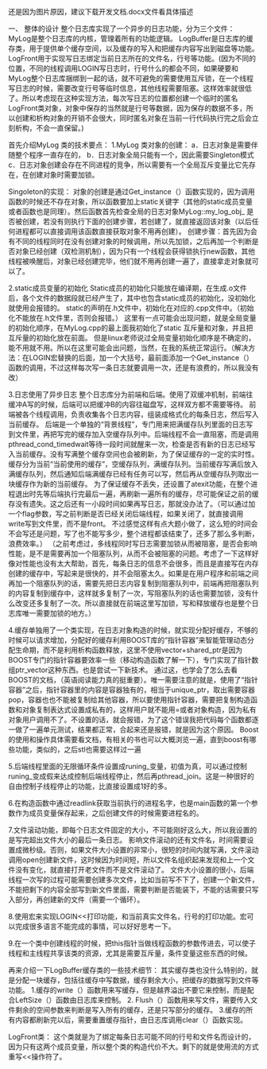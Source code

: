 还是因为图片原因，建议下载开发文档.docx文件看具体描述

一、	整体的设计
整个日志库实现了一个异步的日志功能，分为三个文件：
MyLog是整个日志库的内核，管理着所有的功能逻辑。
LogBuffer是日志库的缓存类，用于提供单个缓存空间，以及缓存的写入和把缓存内容写出到磁盘等功能。
LogFront用于实现写日志绑定当前日志所在的文件名，行号等功能。(因为不同的位置，不同的线程调用LOGIN写日志时，行号什么的都会不同，如果硬要和MyLog整个日志库捆绑到一起的话，就不可避免的需要使用互斥锁，在一个线程写日志的时候，需要改变行号等临时信息，其他线程需要阻塞。这样效率就很低了。所以考虑现在这种实现方法，每次写日志的位置都创建一个临时的匿名LogFront类对象，对象中保存的当然就是行号等数据，因为保存的数据不多，所以创建和析构对象的开销不会很大，同时匿名对象在当前一行代码执行完之后会立刻析构，不会一直保留。)
 
首先介绍MyLog 类的技术要点：
1.MyLog 类对象的创建：
a．日志对象是需要伴随整个程序一直存在的，
b．日志对象全局只能有一个，因此需要Singleton模式
c．日志对象创建会存在不同进程的竞争，所以需要有一个全局互斥变量比它先存在，在创建对象时需要加锁。

 
Singoleton的实现：
对象的创建是通过Get_instance（）函数实现的，因为调用函数的时候还不存在对象，所以函数要加上static关键字（其他的static成员变量或者函数也是同理）。然后函数首先检查全局的日志对象MyLog::my_log_obj_ 是否被创建，若没有则执行下面的创建步骤，若创建了，就直接返回该对象（以后任何进程都可以直接调用该函数直接获取对象不用再创建）。
    创建步骤：首先因为会有不同的线程同时在没有创建对象的时候调用，所以先加锁，之后再加一个判断是否对象已经创建（双检测机制），因为只有一个线程会获得锁执行new函数，其他线程被唤醒后，对象已经创建完毕，他们就不用再创建一遍了，直接拿走对象就可以了。

2.static成员变量的初始化
Static成员的初始化只能放在编译期，在生成.o文件后，各个文件的数据段就已经产生了，其中也包含static成员的初始化，没初始化就使用会报错的。
static的声明在.h文件中，初始化在对应的.cpp文件中。（初始化不能放在.h文件里，否则会报错。）
这里有一点可能会出现问题，就是全局变量的初始化顺序，在MyLog.cpp的最上面我初始化了static 互斥量和对象，并且把互斥量的初始化放在前面。 但是linux老师说过全局变量初始化顺序是不确定的，能不用就不用。所以在这里可能会出问题，当然，在我的系统正常运行。（解决方法：在LOGIN宏替换的后面，加一个大括号，最前面添加一个Get_instance（）函数的调用，不过这样每次写一条日志就要调用一次，还是有浪费的，所以我没有改）

3.日志使用了异步日志
整个日志库分为前端和后端。使用了双缓冲机制，前端往缓冲A写的时候，后端可以把缓冲B的内容往磁盘写，这样双方都不需要等待。
前端被各个线程调用，负责收集各个日志内容，组装成格式化的每条日志，然后写入当前缓存。
后端是一个单独的“背景线程”，专门用来把满缓存队列里面的日志写到文件里，再把写完的缓存加入空缓存队列中。后端线程不会一直阻塞，而是调用pthread_cond_timedwait等待一段时间就醒来一次，检查是否有新的日志已经写入当前缓存。没有写满整个缓存空间也会被刷新，为了保证缓存的一定的实时性。
缓存分为当前“当前使用的缓存”，空缓存队列，满缓存队列。当前缓存写满后放入满缓存队列，然后通知后端满缓存已经有任务可以写，然后再从空缓存队列取出一块缓存作为新的当前缓存。
为了保证缓存不丢失，还设置了atexit功能，在整个进程退出时先等后端执行完最后一遍，再刷新一遍所有的缓存，尽可能保证之前的缓存没有遗失。这之后还有一小段时间如果再写日志，那就没办法了。（可以通过加一个flag参数，写之前判断是否已经关闭后端线程，如果关闭了，就直接调用write写到文件里，而不是front。 不过感觉这样有点大题小做了，这么短的时间会不会写还是问题，写了也不能写多少，整个进程都该结束了，还多了那么多判断，浪费效率。）
（之前考虑过，多线程同时写日志需要加锁从而被阻塞，是否会影响性能，是不是需要再加一个阻塞队列，从而不会被阻塞的问题。考虑了一下这样好像对性能也没有太大帮助，首先，每条日志的信息不会很多，而且是直接写在内存创建的缓存中，写起来是很快的，并不会阻塞太久。如果是在用户程序和前端之间再加一个阻塞队列的话，需要先把日志内容复制到阻塞队列中，前端再把阻塞队列的内容复制到缓存中，这样就多复制了一次，写阻塞队列的话也需要加锁，没有什么改变还多复制了一次。所以直接就在前端这里写加锁，写和释放缓存也是整个日志库唯一需要加锁的地方。）

4.缓存单独用了一个类实现，在日志对象构造的时候，就实现分配好缓存，不够的时候可以请求增加，分配好的缓存利用BOOST库的“指针容器”来智能管理动态分配生命期，而不是利用析构函数释放，这里不使用vector+shared_ptr是因为BOOST专门的指针容器要效率一些（移动构造函数了解一下），专门实现了指针数组ptr_vector这种东西。也是尝试一下新技术。
通过这，也学会了怎么去看BOOST的文档，（英语阅读能力真的挺重要）。唯一需要注意的就是，使用了“指针容器”之后，指针容器里的内容是容器独有的，相当于unique_ptr，取出需要容器pop，容器也也不能被复制给其他容器，所以要使用指针容器，需要把复制构造函数和对象复制表达式设置成私有的，这样用户就不能用=或者对象构造，因为私有对象用户调用不了。不设置的话，就会报错，为了这个错误我把代码每个函数都逐一做了一遍单元测试，结果都正常，合起来还是报错，就是因为这个原因。
	Boost的使用和操作具体需要看文档，有相关的书也可以大概浏览一遍，直到boost有哪些功能，类似的，之后stl也需要这样过一遍

5.后端线程里面的无限循环条件设置成runing_变量，初值为真，可以通过控制runing_变成假来达成控制后端线程停止，然后再pthread_join。这是一种很好的自由控制子线程停止的功能，比直接设置成1好的多。

6.在构造函数中通过readlink获取当前执行的进程名字，也是main函数的第一个参数作为成员变量保存起来，之后创建文件的时候需要进程名的。

7.文件滚动功能，即每个日志文件固定的大小，不可能刚好这么大，所以我设置的是写完超出文件大小的最后一条日志。
影响文件滚动的还有文件名，时间需要设置成微秒级。否则，如果文件大小设置的非常小，很短的时间内就写满，文件滚动调用open创建新文件，这时候因为时间短，所以文件名组织起来发现和上一个文件没有变化，就直接打开老文件而不是文件滚动了。
文件大小设置的很小，后端线程一次写的过程可能需要创建多次文件，比如当前写不下了，创建一个新文件，不能把剩下的内容全部写到新文件里面，需要判断是否能装下，不能的话需要只写入部分，再创建新的文件（需要一个循环）。

8.使用宏来实现LOGIN<<打印功能，和当前真实文件名，行号的打印功能。宏可以完成很多语言不能完成的事情，可以好好思考一下。

9.在一个类中创建线程的时候，把this指针当做线程函数的参数传进去，可以使子线程和主线程共享该类的资源，尤其是需要互斥量，条件变量这些东西的时候。

再来介绍一下LogBuffer缓存类的一些技术细节：
其实缓存类也没什么特别的，就是分配一块缓存，包括往缓存中写数据，缓存剩余大小，把缓存的数据写到文件等功能。
1.缓存的write（）函数用来写缓存，但是越界溢出不要它来控制，而是配合LeftSize（）函数由日志库来控制。
2. Flush（）函数用来写文件，需要传入文件剩余的空间参数来判断是写入所有的缓存，还是只写部分的缓存。
3.缓存的所有内容都刷新完以后，需要重置缓存指针，由日志库调用clear（）函数实现。

LogFront类：
    这个类就是为了绑定每条日志可能不同的行号和文件名而设计的，因为只有这两个成员变量，所以整个类的构造代价不大。剩下的就是使用流的方式重写<<操作符了。

